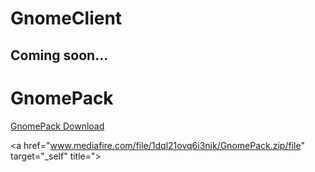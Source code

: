 # GnomeClient

## Coming soon...


# GnomePack
[GnomePack Download](http://www.mediafire.com/file/1dql21ovq6i3njk/file)


<a href="www.mediafire.com/file/1dql21ovq6i3njk/GnomePack.zip/file" target="_self" title="><img src="https://cdn.discordapp.com/attachments/615446805190017045/757979815503593612/download.png" alt=""></a>
